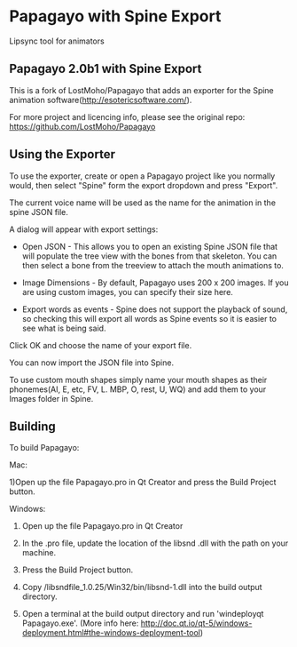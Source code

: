 Papagayo with Spine Export
========

Lipsync tool for animators

Papagayo 2.0b1 with Spine Export
------------------------------------------------------------

This is a fork of LostMoho/Papagayo that adds an exporter for the Spine animation software(http://esotericsoftware.com/).

For more project and licencing info, please see the original repo: https://github.com/LostMoho/Papagayo


Using the Exporter
------------------------------------------------------------
To use the exporter, create or open a Papagayo project like you normally would, then select "Spine" form the export dropdown and press "Export".

The current voice name will be used as the name for the animation in the spine JSON file. 

A dialog will appear with export settings:

- Open JSON - This allows you to open an existing Spine JSON file that will populate the tree view with the bones from that skeleton. You can then select a bone from the treeview to attach the mouth animations to. 

- Image Dimensions - By default, Papagayo uses 200 x 200 images. If you are using custom images, you can specify their size here. 

- Export words as events - Spine does not support the playback of sound, so checking this will export all words as Spine events so it is easier to see what is being said. 

Click OK and choose the name of your export file. 

You can now import the JSON file into Spine.

To use custom mouth shapes simply name your mouth shapes as their phonemes(AI, E, etc, FV, L. MBP, O, rest, U, WQ) and add them to your Images folder in Spine. 

Building
------------------------------------------------------------
To build Papagayo:

Mac:

  1)Open up the file Papagayo.pro in Qt Creator and press the Build Project button.

Windows: 

  1) Open up the file Papagayo.pro in Qt Creator

  2) In the .pro file, update the location of the libsnd .dll with the path on your machine. 


  3) Press the Build Project button. 

  4) Copy /libsndfile_1.0.25/Win32/bin/libsnd-1.dll into the build output directory. 

  5) Open a terminal at the build output directory and run 'windeployqt Papagayo.exe'. (More info here: http://doc.qt.io/qt-5/windows-deployment.html#the-windows-deployment-tool)




